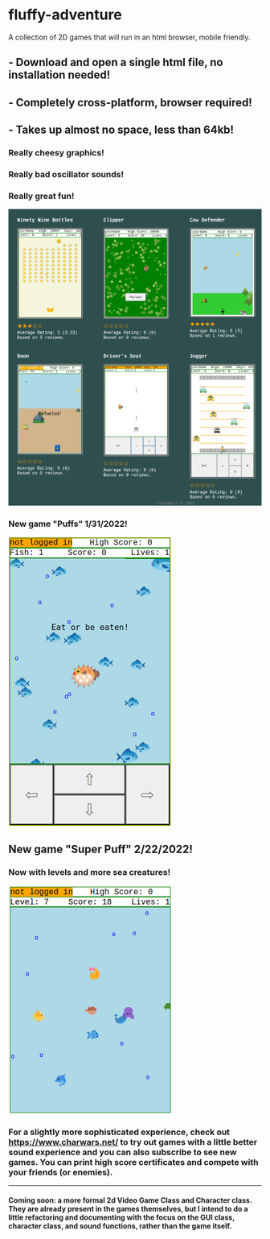 # fluffy-adventure
A collection of 2D games that will run in an html browser, mobile friendly.  

## - Download and open a single html file, no installation needed!
## - Completely cross-platform, browser required!
## - Takes up almost no space, less than 64kb!

### Really cheesy graphics!
### Really bad oscillator sounds!
### Really great fun!

<img src='screenshot.png'>

### New game "Puffs" 1/31/2022!
<img src='puffs.png'>

## New game "Super Puff" 2/22/2022!
### Now with levels and more sea creatures!
<img src='superpuff.png'>


### For a slightly more sophisticated experience, check out https://www.charwars.net/ to try out games with a little better sound experience and you can also subscribe to see new games.  You can print high score certificates and compete with your friends (or enemies).

-------------------------------------

#### Coming soon: a more formal 2d Video Game Class and Character class.  They are already present in the games themselves, but I intend to do a little refactoring and documenting with the focus on the GUI class, character class, and sound functions, rather than the game itself.
